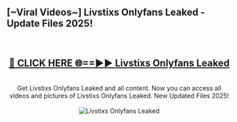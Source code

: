 <h2>[~Viral Videos~] Livstixs Onlyfans Leaked - Update Files 2025!</h2>
<br>
<div align="center">
<h2><a href="https://betterlinks.top/A2PfLJ" rel="nofollow">🔴 CLICK HERE 🌐==►► Livstixs Onlyfans Leaked</a></h2>
<br>
Get Livstixs Onlyfans Leaked and all content. Now you can access all videos and pictures of Livstixs Onlyfans Leaked. New Updated Files 2025!
<br>
<br>
<a href="https://betterlinks.top/A2PfLJ" rel="nofollow" data-target="animated-image.originalLink"><img src="https://i.ibb.co.com/WyWwxjT/player-gif2.gif" alt="Livstixs Onlyfans Leaked" style="max-width: 100%; display: inline-block;" data-target="animated-image.originalImage"></a>
</div>
<br>
